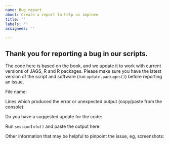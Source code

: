 ```yaml
---
name: Bug report
about: Create a report to help us improve
title: ''
labels: ''
assignees: ''

---
```


## Thank you for reporting a bug in our scripts.

The code here is based on the book, and we update it to work with current versions of JAGS, R and R packages. Please make sure you have the latest version of the script and software (run `update.packages()`)  before reporting an issue. 

File name:

Lines which produced the error or unexpected output (copy/paste from the console):


Do you have a suggested update for the code:


Run `sessionInfo()` and paste the output here:


Other information that may be helpful to pinpoint the issue, eg, screenshots:
